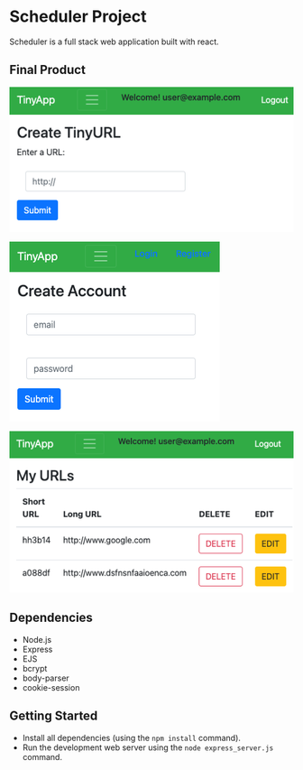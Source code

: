 # Scheduler Project

Scheduler is a full stack web application built with react.

## Final Product

!["screenshot description"](https://github.com/CoffeeJitterz/tinyapp/blob/master/docs/create_urls_page.png?raw=true)

!["screenshot description"](https://github.com/CoffeeJitterz/tinyapp/blob/master/docs/registration_page.png?raw=true)

!["screenshot description"](https://github.com/CoffeeJitterz/tinyapp/blob/master/docs/urls_page.png?raw=true)

## Dependencies

- Node.js
- Express
- EJS
- bcrypt
- body-parser
- cookie-session

## Getting Started

- Install all dependencies (using the `npm install` command).
- Run the development web server using the `node express_server.js` command.
```
